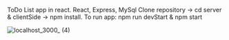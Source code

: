 ToDo List app in react. 
React, Express, MySql
Clone repository -> cd server & clientSide -> npm install.
To run app: npm run devStart & npm start

![localhost_3000_ (4)](https://user-images.githubusercontent.com/61433996/135602713-79786838-c751-4263-8ee7-1d4ffed05a5d.png)
